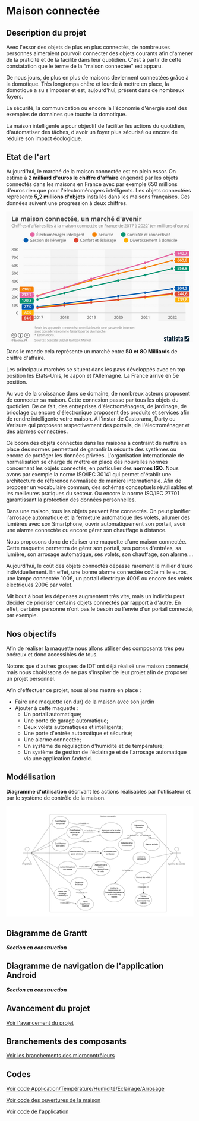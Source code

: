 # Maison connectée 

## Description du projet

  Avec l'essor des objets de plus en plus connectés, de nombreuses personnes aimeraient pourvoir connecter des objets courants afin d'amener de la praticité et de la facilité dans leur quotidien. C'est à partir de cette constatation que le terme de la "maison connectée" est apparu.  
  
De nous jours, de plus en plus de maisons deviennent connectées grâce à la domotique. Très longtemps chère et lourde à mettre en place, la domotique a su s'imposer et est, aujourd'hui, présent dans de nombreux foyers.   
  
La sécurité, la communication ou encore la l'économie d'énergie sont des exemples de domaines que touche la domotique.  
	
La maison intelligente a pour objectif de faciliter les actions du quotidien, d'automatiser des tâches, d'avoir un foyer plus sécurisé ou encore de réduire son impact écologique.  

## Etat de l'art
  
Aujourd'hui, le marché de la maison connectée est en plein essor. On estime à **2 milliard d'euros le chiffre d'affaire** engendré par les objets connectés dans les maisons en France avec par exemple 650 millions d'euros rien que pour l'électroménagers intelligents. Les objets connectées représente **5,2 millions d'objets** installés dans les maisons françaises. Ces données suivent une progression à deux chiffres.  

 <img src="./doc/img/croissanceMaisonConnectee.png" alt=""/>
  
Dans le monde cela représente un marché entre **50 et 80 Milliards** de chiffre d'affaire.    

Les principaux marchés se situent dans les pays développés avec en top position les Etats-Unis, le Japon et l'Allemagne. La France arrive en 5e position.  

Au vue de la croissance dans ce domaine, de nombreux acteurs proposent de connecter sa maison. Cette connexion passe par tous les objets du quotidien. De ce fait, des entreprises d'électroménagers, de jardinage, de bricolage ou encore d'électronique proposent des produits et services afin de rendre intelligente votre maison. A l'instar de Castorama, Darty ou Verisure  qui proposent respectivement des portails, de l'électroménager et des alarmes connectées.  
	
Ce boom des objets connectés dans les maisons à contraint de mettre en place des normes permettant de garantir la sécurité des systèmes ou encore de protéger les données privées. L'organisation internationale de normalisation se charge de mettre en place des nouvelles normes concernant les objets connectés, en particulier des **normes ISO**. Nous avons par exemple la norme ISO/IEC 30141 qui permet d'établir une architecture de référence normalisée de manière internationale. Afin de proposer un vocabulaire commun, des schémas conceptuels réutilisables et les meilleures pratiques du secteur. Ou encore la norme ISO/IEC 27701 garantissant la protection des données personnelles.
	
  Dans une maison, tous les objets peuvent être connectés. On peut planifier l'arrosage automatique et la fermeture automatique des volets, allumer des lumières avec son Smartphone, ouvrir automatiquement son portail, avoir une alarme connectée ou encore gérer son chauffage à distance. 
	
  Nous proposons donc de réaliser une maquette d'une maison connectée. Cette maquette permettra de gérer son portail, ses portes d'entrées, sa lumière, son arrosage automatique, ses volets, son chauffage, son alarme….
	
  Aujourd'hui, le coût des objets connectés dépasse rarement le millier d'euro individuellement. En effet, une bonne alarme connectée coûte mille euros, une lampe connectée 100€, un portail électrique 400€ ou encore des volets électriques 200€ par volet.  
 
Mit bout à bout les dépenses augmentent très vite, mais un individu peut décider de prioriser certains objets connectés par rapport à d'autre. En effet, certaine personne n'ont pas le besoin ou l'envie d'un portail connecté, par exemple.

## Nos objectifs 
	
Afin de réaliser la maquette nous allons utiliser des composants très peu onéreux et donc accessibles de tous.  
	
Notons que d'autres groupes de IOT ont déjà réalisé une maison connecté, mais nous choisissons de ne pas s'inspirer de leur projet afin de proposer un projet personnel.   
  
 Afin d'effectuer ce projet, nous allons mettre en place :
 
 - Faire une maquette (en dur) de la maison avec son jardin
 - Ajouter à cette maquette :
 	- Un portail automatique;
	- Une porte de garage automatique;
	- Deux volets automatiques et intelligents;
	- Une porte d'entrée automatique et sécurisé;
	- Une alarme connectée;
	- Un système de régulagtion d'humidité et de température;
	- Un système de gestion de l'éclairage et de l'arrosage automatique via une application Android.
	
## Modélisation

**Diagramme d'utilisation** décrivant les actions réalisables par l'utilisateur et par le système de contrôle de la maison.

 <img src="./doc/img/diagrammeUML.png" alt=""/>
 
## Diagramme de Grantt

**_Section en construction_**

## Diagramme de navigation de l'application Android

**_Section en construction_**

## Avancement du projet

[Voir l'avancement du projet](https://github.com/institut-galilee/2020-SmartHomeJA/blob/master/doc/avancement.md)

## Branchements des composants

[Voir les branchements des microcontrôleurs](https://github.com/institut-galilee/2020-SmartHomeJA/blob/master/doc/branchements.md)

## Codes

[Voir code Application/Température/Humidité/Eclairage/Arrosage](https://github.com/institut-galilee/2020-SmartHomeJA/blob/master/src/codeAduinoApp_TempHumi_Alarme.md)  
  
[Voir code des ouvertures de la maison](https://github.com/institut-galilee/2020-SmartHomeJA/blob/master/src/codeArduinoOuvertures.md)  

[Voir code de l'application](https://github.com/institut-galilee/2020-SmartHomeJA/blob/master/src/codeApplication.md)
  

